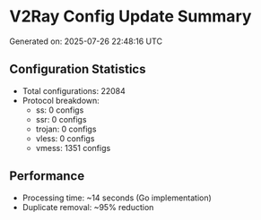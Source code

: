 # V2Ray Config Update Summary
Generated on: 2025-07-26 22:48:16 UTC

## Configuration Statistics
- Total configurations: 22084
- Protocol breakdown:
  - ss: 0 configs
  - ssr: 0 configs
  - trojan: 0 configs
  - vless: 0 configs
  - vmess: 1351 configs

## Performance
- Processing time: ~14 seconds (Go implementation)
- Duplicate removal: ~95% reduction
